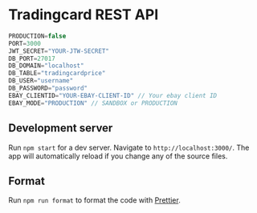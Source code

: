 # Tradingcard REST API

```javascript
PRODUCTION=false
PORT=3000
JWT_SECRET="YOUR-JTW-SECRET"
DB_PORT=27017
DB_DOMAIN="localhost"
DB_TABLE="tradingcardprice"
DB_USER="username"
DB_PASSWORD="password"
EBAY_CLIENTID="YOUR-EBAY-CLIENT-ID" // Your ebay client ID
EBAY_MODE="PRODUCTION" // SANDBOX or PRODUCTION
```

## Development server

Run `npm start` for a dev server. Navigate to `http://localhost:3000/`. The app will automatically reload if you change any of the source files.

## Format

Run `npm run format` to format the code with [Prettier](https://www.npmjs.com/package/prettier).

